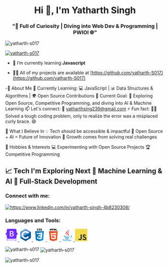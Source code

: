 <h1 align="center">Hi 👋, I'm Yatharth Singh</h1>
<h3 align="center">"🚀 Full of Curiosity | Diving into Web Dev & Programming | PWIOI 🌐"</h3>

<p align="left"> <img src="https://komarev.com/ghpvc/?username=yatharth-s017&label=Profile%20views&color=0e75b6&style=flat" alt="yatharth-s017" /> </p>

<p align="left"> <a href="https://github.com/ryo-ma/github-profile-trophy"><img src="https://github-profile-trophy.vercel.app/?username=yatharth-s017" alt="yatharth-s017" /></a> </p>

- 🌱 I’m currently learning **Javascript**

- 👨‍💻 All of my projects are available at [https://github.com/yatharth-S017](https://github.com/yatharth-S017)

-🚀 About Me
🌱 Currently Learning:
💻 JavaScript | 📊 Data Structures & Algorithms | 🌍 Open Source Contributions
🎯 Current Goal:
🚀 Exploring Open Source, Competitive Programming, and diving into AI & Machine Learning
📫 Let's connect:
📧 yatharthsing239@gmail.com
⚡ Fun fact:
🤦‍♂ Solved a tough coding problem, only to realize the error was a misplaced curly brace. 😅

🎯 What I Believe In
💡 Tech should be accessible & impactful
🎨 Open Source + AI = Future of Innovation
🤖 Growth comes from solving real challenges

🌟 Hobbies & Interests
💻 Experimenting with Open Source Projects
🏆 Competitive Programming

📈 Tech I'm Exploring Next
🔹 Machine Learning & AI
🔹 Full-Stack Development
- 

<h3 align="left">Connect with me:</h3>
<p align="left">
<a href="https://linkedin.com/in/https://www.linkedin.com/in/yatharth-singh-4b8230308/" target="blank"><img align="center" src="https://raw.githubusercontent.com/rahuldkjain/github-profile-readme-generator/master/src/images/icons/Social/linked-in-alt.svg" alt="https://www.linkedin.com/in/yatharth-singh-4b8230308/" height="30" width="40" /></a>
</p>

<h3 align="left">Languages and Tools:</h3>
<p align="left"> <a href="https://getbootstrap.com" target="_blank" rel="noreferrer"> <img src="https://raw.githubusercontent.com/devicons/devicon/master/icons/bootstrap/bootstrap-plain-wordmark.svg" alt="bootstrap" width="40" height="40"/> </a> <a href="https://www.cprogramming.com/" target="_blank" rel="noreferrer"> <img src="https://raw.githubusercontent.com/devicons/devicon/master/icons/c/c-original.svg" alt="c" width="40" height="40"/> </a> <a href="https://www.w3schools.com/css/" target="_blank" rel="noreferrer"> <img src="https://raw.githubusercontent.com/devicons/devicon/master/icons/css3/css3-original-wordmark.svg" alt="css3" width="40" height="40"/> </a> <a href="https://www.w3.org/html/" target="_blank" rel="noreferrer"> <img src="https://raw.githubusercontent.com/devicons/devicon/master/icons/html5/html5-original-wordmark.svg" alt="html5" width="40" height="40"/> </a> <a href="https://www.java.com" target="_blank" rel="noreferrer"> <img src="https://raw.githubusercontent.com/devicons/devicon/master/icons/java/java-original.svg" alt="java" width="40" height="40"/> </a> <a href="https://developer.mozilla.org/en-US/docs/Web/JavaScript" target="_blank" rel="noreferrer"> <img src="https://raw.githubusercontent.com/devicons/devicon/master/icons/javascript/javascript-original.svg" alt="javascript" width="40" height="40"/> </a> </p>

<p><img align="left" src="https://github-readme-stats.vercel.app/api/top-langs?username=yatharth-s017&show_icons=true&locale=en&layout=compact" alt="yatharth-s017" /></p>

<p>&nbsp;<img align="center" src="https://github-readme-stats.vercel.app/api?username=yatharth-s017&show_icons=true&locale=en" alt="yatharth-s017" /></p>

<p><img align="center" src="https://github-readme-streak-stats.herokuapp.com/?user=yatharth-s017&" alt="yatharth-s017" /></p>
